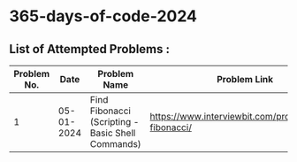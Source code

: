 # 365-days-of-code-2024

## List of Attempted Problems :

| Problem No. | Date       | Problem Name                             | Problem Link                            |
| ------------ | ---------- | ---------------------------------------- | --------------------------------------- |
| 1            | 05-01-2024 | Find Fibonacci (Scripting - Basic Shell Commands) | https://www.interviewbit.com/problems/find-fibonacci/ |

